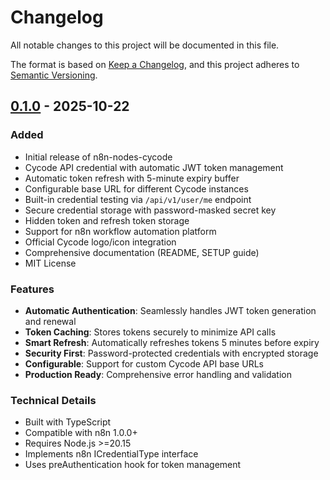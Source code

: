 # Changelog

All notable changes to this project will be documented in this file.

The format is based on [Keep a Changelog](https://keepachangelog.com/en/1.0.0/),
and this project adheres to [Semantic Versioning](https://semver.org/spec/v2.0.0.html).

## [0.1.0] - 2025-10-22

### Added
- Initial release of n8n-nodes-cycode
- Cycode API credential with automatic JWT token management
- Automatic token refresh with 5-minute expiry buffer
- Configurable base URL for different Cycode instances
- Built-in credential testing via `/api/v1/user/me` endpoint
- Secure credential storage with password-masked secret key
- Hidden token and refresh token storage
- Support for n8n workflow automation platform
- Official Cycode logo/icon integration
- Comprehensive documentation (README, SETUP guide)
- MIT License

### Features
- **Automatic Authentication**: Seamlessly handles JWT token generation and renewal
- **Token Caching**: Stores tokens securely to minimize API calls
- **Smart Refresh**: Automatically refreshes tokens 5 minutes before expiry
- **Security First**: Password-protected credentials with encrypted storage
- **Configurable**: Support for custom Cycode API base URLs
- **Production Ready**: Comprehensive error handling and validation

### Technical Details
- Built with TypeScript
- Compatible with n8n 1.0.0+
- Requires Node.js >=20.15
- Implements n8n ICredentialType interface
- Uses preAuthentication hook for token management

[0.1.0]: https://github.com/vandevlinalfonso/n8n-nodes-cycode/releases/tag/v0.1.0
